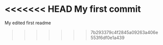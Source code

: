 <<<<<<< HEAD
My first commit
=======
My edited first readme
>>>>>>> 7b293379c4f2845a09263a406e553f6df0e1a439
